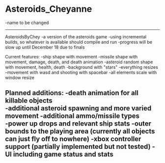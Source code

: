 # Asteroids_Cheyanne
-name to be changed

------------------------------------------------------------------------
AsteroidsByChey
-a version of the asteroids game
-using incremental builds, so whatever is available should compile and run
-progress will be slow up until December 18 due to finals
  
  Current features: 
  -ship shape with movement
  -missile shape with movement, damage, death, and death animation
  -asteroid random shape with movement, health, death
  -background with "stars"
  -everything resizes
  -movement with wasd and shooting with spacebar
  -all elements scale with window resize
  
  Planned additions: 
  -death animation for all killable objects  
  -additional asteroid spawning and more varied movement 
  -additional ammo/missile types  
  -power up drops and relevant ship stats
  -outer bounds to the playing area (currently all objects can just fly off to nowhere)
  -xbox controller support (partially implemented but not tested)
  -UI including game status and stats
  -----------------------------------------------------------------------
  
